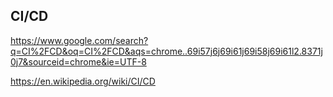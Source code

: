 ## CI/CD

https://www.google.com/search?q=CI%2FCD&oq=CI%2FCD&aqs=chrome..69i57j6j69i61j69i58j69i61l2.8371j0j7&sourceid=chrome&ie=UTF-8

https://en.wikipedia.org/wiki/CI/CD
